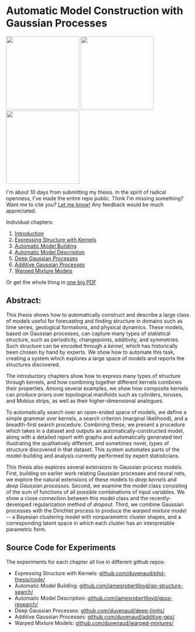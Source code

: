 Automatic Model Construction with Gaussian Processes
=====================

<img src="https://raw.githubusercontent.com/duvenaud/phd-thesis/master/figures/topology/mobius.png" width="200"> <img src="https://raw.githubusercontent.com/duvenaud/phd-thesis/master/figures/additive/3d-kernel/3d_add_kernel_321.png" width="200"> <img src="https://raw.githubusercontent.com/duvenaud/phd-thesis/master/figures/deep-limits/map_connected/latent_coord_map_layer_39.png" width="200">



I'm about 10 days from submitting my thesis.  In the spirit of radical openness, I've made the entire repo public.  Think I'm missing something?  Want me to cite you?  <a href="mailto: dkd23@cam.ac.uk">Let me know!</a>  Any feedback would be much appreciated.

Individual chapters:

1. [Introduction](intro.pdf)
2. [Expressing Structure with Kernels](kernels.pdf)
3. [Automatic Model Building](grammar.pdf)
4. [Automatic Model Description](description.pdf)
5. [Deep Gaussian Processes](deeplimits.pdf)
6. [Additive Gaussian Processes](additive.pdf)
7. [Warped Mixture Models](warped.pdf)

Or get the whole thing in [one big PDF](thesis.pdf)



Abstract:
----------

This thesis shows how to automatically construct and describe a large class of models useful for forecasting and finding structure in domains such as time series, geological formations, and physical dynamics.
These models, based on Gaussian processes, can capture many types of statistical structure, such as periodicity, changepoints, additivity, and symmetries.
Such structure can be encoded through a *kernel*, which has historically been chosen by hand by experts.
We show how to automate this task, creating a system which explores a large space of models and reports the structures discovered.

The introductory chapters show how to express many types of structure through kernels, and how combining together different kernels combines their properties.
Among several examples, we show how composite kernels can produce priors over topological manifolds such as cylinders, toruses, and Mobius strips, as well as their higher-dimensional analogues.

To automatically search over an open-ended space of models, we define a simple grammar over kernels, a search criterion (marginal likelihood), and a breadth-first search procedure.
Combining these, we present a procedure which takes in a dataset and outputs an automatically-constructed model, along with a detailed report with graphs and automatically generated text illustrating the qualitatively different, and sometimes novel, types of structure discovered in that dataset.
This system automates parts of the model-building and analysis currently performed by expert statisticians.

This thesis also explores several extensions to Gaussian process models.
First, building on earlier work relating Gaussian processes and neural nets, we explore the natural extensions of these models to *deep kernels* and *deep Gaussian processes*.
Second, we examine the model class consisting of the sum of functions of all possible combinations of input variables.
We show a close connection between this model class and the recently-developed regularization method of *dropout*.
Third, we combine Gaussian processes with the Dirichlet process to produce the *warped mixture model* -- a Bayesian clustering model with nonparametric cluster shapes, and a corresponding latent space in which each cluster has an interpretable parametric form.


Source Code for Experiments
------------------

The experiments for each chapter all live in different github repos:

* Expressing Structure with Kernels: [github.com/duvenaud/phd-thesis/code/](www.github.com/duvenaud/phd-thesis/code/)
* Automatic Model Building: [github.com/jamesrobertlloyd/gp-structure-search/](www.github.com/jamesrobertlloyd/gp-structure-search/)
* Automatic Model Description: [github.com/jamesrobertlloyd/gpss-research/](www.github.com/jamesrobertlloyd/gpss-research/)
* Deep Gaussian Processes: [github.com/duvenaud/deep-limits/](www.github.com/duvenaud/deep-limits/)
* Additive Gaussian Processes: [github.com/duvenaud/additive-gps/](www.github.com/duvenaud/additive-gps/)
* Warped Mixture Models: [github.com/duvenaud/warped-mixtures/](www.github.com/duvenaud/warped-mixtures/)

